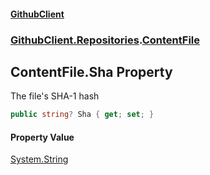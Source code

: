 #### [GithubClient](index.md 'index')
### [GithubClient.Repositories](GithubClient.Repositories.md 'GithubClient.Repositories').[ContentFile](GithubClient.Repositories.ContentFile.md 'GithubClient.Repositories.ContentFile')

## ContentFile.Sha Property

The file's SHA-1 hash

```csharp
public string? Sha { get; set; }
```

#### Property Value
[System.String](https://docs.microsoft.com/en-us/dotnet/api/System.String 'System.String')